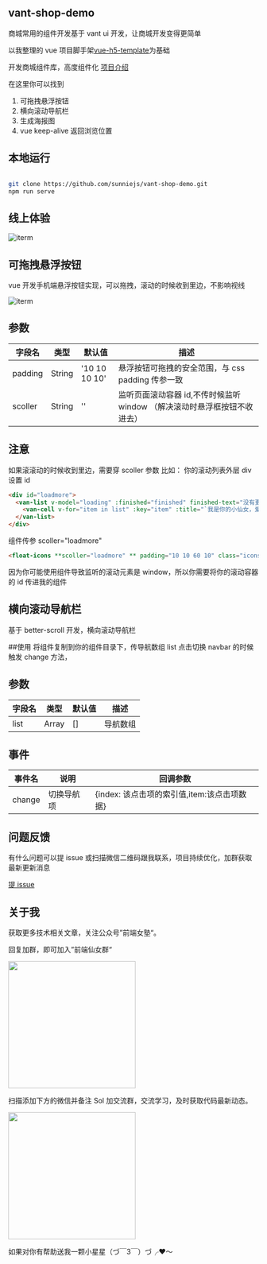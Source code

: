 ## vant-shop-demo

商城常用的组件开发基于 vant ui 开发，让商城开发变得更简单

以我整理的 vue 项目脚手架[vue-h5-template](https://github.com/sunniejs/vue-h5-template)为基础

开发商城组件库，高度组件化
[项目介绍](https://segmentfault.com/a/1190000020113557)

在这里你可以找到

1.  可拖拽悬浮按钮
2.  横向滚动导航栏
3.  生成海报图
4.  vue keep-alive 返回浏览位置

## 本地运行

```bash

git clone https://github.com/sunniejs/vant-shop-demo.git
npm run serve

```

## 线上体验

![iterm](static/demo.png)

## 可拖拽悬浮按钮

vue 开发手机端悬浮按钮实现，可以拖拽，滚动的时候收到里边，不影响视线

![iterm](static/2.gif)

## 参数

| 字段名  | 类型   | 默认值        | 描述                                                                     |
| ------- | ------ | ------------- | ------------------------------------------------------------------------ |
| padding | String | '10 10 10 10' | 悬浮按钮可拖拽的安全范围，与 css padding 传参一致                        |
| scoller | String | ''            | 监听页面滚动容器 id,不传时候监听 window （解决滚动时悬浮框按钮不收进去） |

## 注意

如果滚滚动的时候收到里边，需要穿 scoller 参数
比如：
你的滚动列表外层 div 设置 id

```html
<div id="loadmore">
  <van-list v-model="loading" :finished="finished" finished-text="没有更多了" @load="onLoad">
    <van-cell v-for="item in list" :key="item" :title="`我是你的小仙女，爱你第${item}遍`" />
  </van-list>
</div>
```

组件传参 scoller="loadmore"

```html
<float-icons **scoller="loadmore" ** padding="10 10 60 10" class="icons-warp"></float-icons>
```

因为你可能使用组件导致监听的滚动元素是 window，所以你需要将你的滚动容器的 id 传进我的组件

## 横向滚动导航栏

基于 better-scroll 开发，横向滚动导航栏

##使用
将组件复制到你的组件目录下，传导航数组 list
点击切换 navbar 的时候触发 change 方法，

## 参数

| 字段名 | 类型  | 默认值 | 描述     |
| ------ | ----- | ------ | -------- |
| list   | Array | []     | 导航数组 |

## 事件

| 事件名 | 说明       | 回调参数                                    |
| ------ | ---------- | ------------------------------------------- |
| change | 切换导航项 | {index: 该点击项的索引值,item:该点击项数据} |

## 问题反馈

有什么问题可以提 issue 或扫描微信二维码跟我联系，项目持续优化，加群获取最新更新消息

[提 issue](https://github.com/sunniejs/vant-shop-demo/issues/new)

## 关于我

获取更多技术相关文章，关注公众号”前端女塾“。

回复加群，即可加入”前端仙女群“
 <p>
  <img src="./static/gognzhonghao.jpg" width="256" style="display:inline;">
</p>
扫描添加下方的微信并备注 Sol 加交流群，交流学习，及时获取代码最新动态。

<p>
  <img src="./static/me.png" width="256" style="display:inline;">
</p>
 
如果对你有帮助送我一颗小星星（づ￣3￣）づ╭❤～
